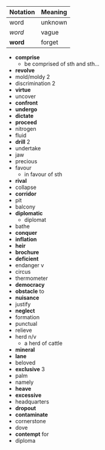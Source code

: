 | Notation | Meaning |
| -------- | ------- |
| word     | unknown |
| _word_   | vague   |
| **word** | forget  |

- **comprise**
  - be comprised of sth and sth...
- **revolve**
- mold/moldy 2
- discrimination 2
- **virtue**
- uncover
- **confront**
- **undergo**
- **dictate**
- **proceed**
- nitrogen
- fluid
- **drill** 2
- undertake
- jaw
- precious
- favour
  - in favour of sth
- **rival**
- collapse
- **corridor**
- pit
- balcony
- **diplomatic**
  - diplomat
- bathe
- **conquer**
- **inflation**
- **heir**
- **brochure**
- **deficient**
- endanger v
- circus
- thermometer
- **democracy**
- **obstacle** to
- **nuisance**
- justify
- **neglect**
- formation
- punctual
- relieve
- herd n/v
  - a herd of cattle
- **mineral**
- **lane**
- beloved
- **exclusive** 3
- palm
- namely
- **heave**
- **excessive**
- headquarters
- **dropout**
- **contaminate**
- cornerstone
- dove
- **contempt** for
- diploma
